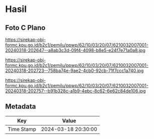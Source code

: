 # Hasil

## Foto C Plano

https://sirekap-obj-formc.kpu.go.id/b2c1/pemilu/ppwp/62/10/03/20/07/6210032007001-20240318-202647--a8ab3c3d-09f4-4098-b8e5-e24f7e71a0a8.jpg

https://sirekap-obj-formc.kpu.go.id/b2c1/pemilu/ppwp/62/10/03/20/07/6210032007001-20240318-202723--758ba74e-9ae2-4cb0-92cb-71f7ccc1a740.jpg

https://sirekap-obj-formc.kpu.go.id/b2c1/pemilu/ppwp/62/10/03/20/07/6210032007001-20240318-202757--b91b328c-a1b9-4ebc-8c62-6e62c84de106.jpg


## Metadata

| Key        | Value               |
| ---------- | ------------------- |
| Time Stamp | 2024-03-18 20:30:00 |



